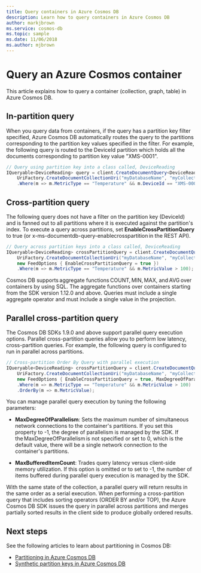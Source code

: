 ```yaml
---
title: Query containers in Azure Cosmos DB
description: Learn how to query containers in Azure Cosmos DB
author: markjbrown
ms.service: cosmos-db
ms.topic: sample
ms.date: 11/06/2018
ms.author: mjbrown
---
```


# Query an Azure Cosmos container

This article explains how to query a container (collection, graph, table) in Azure Cosmos DB.

## In-partition query

When you query data from containers, if the query has a partition key filter specified, Azure Cosmos DB automatically routes the query to the partitions corresponding to the partition key values specified in the filter. For example, the following query is routed to the DeviceId partition which holds all the documents corresponding to partition key value "XMS-0001".

```csharp
// Query using partition key into a class called, DeviceReading
IQueryable<DeviceReading> query = client.CreateDocumentQuery<DeviceReading>(
    UriFactory.CreateDocumentCollectionUri("myDatabaseName", "myCollectionName"))
    .Where(m => m.MetricType == "Temperature" && m.DeviceId == "XMS-0001");
```

## Cross-partition query

The following query does not have a filter on the partition key (DeviceId) and is fanned out to all partitions where it is executed against the partition's index. To execute a query across partitions, set **EnableCrossPartitionQuery** to true (or x-ms-documentdb-query-enablecrosspartition in the REST API).

```csharp
// Query across partition keys into a class called, DeviceReading
IQueryable<DeviceReading> crossPartitionQuery = client.CreateDocumentQuery<DeviceReading>(
    UriFactory.CreateDocumentCollectionUri("myDatabaseName", "myCollectionName"),
    new FeedOptions { EnableCrossPartitionQuery = true })
    .Where(m => m.MetricType == "Temperature" && m.MetricValue > 100);
```

Cosmos DB supports aggregate functions COUNT, MIN, MAX, and AVG over containers by using SQL. The aggregate functions over containers starting from the SDK version 1.12.0 and above. Queries must include a single aggregate operator and must include a single value in the projection.

## Parallel cross-partition query

The Cosmos DB SDKs 1.9.0 and above support parallel query execution options.  Parallel cross-partition queries allow you to perform low latency, cross-partition queries. For example, the following query is configured to run in parallel across partitions.

```csharp
// Cross-partition Order By Query with parallel execution
IQueryable<DeviceReading> crossPartitionQuery = client.CreateDocumentQuery<DeviceReading>(
    UriFactory.CreateDocumentCollectionUri("myDatabaseName", "myCollectionName"),  
    new FeedOptions { EnableCrossPartitionQuery = true, MaxDegreeOfParallelism = 10, MaxBufferedItemCount = 100})
    .Where(m => m.MetricType == "Temperature" && m.MetricValue > 100)
    .OrderBy(m => m.MetricValue);
```

You can manage parallel query execution by tuning the following parameters:

- **MaxDegreeOfParallelism**: Sets the maximum number of simultaneous network connections to the container's partitions. If you set this property to -1, the degree of parallelism is managed by the SDK. If the MaxDegreeOfParallelism is not specified or set to 0, which is the default value, there will be a single network connection to the container's partitions.

- **MaxBufferedItemCount**: Trades query latency versus client-side memory utilization. If this option is omitted or to set to -1, the number of items buffered during parallel query execution is managed by the SDK.

With the same state of the collection, a parallel query will return results in the same order as a serial execution. When performing a cross-partition query that includes sorting operators (ORDER BY and/or TOP), the Azure Cosmos DB SDK issues the query in parallel across partitions and merges partially sorted results in the client side to produce globally ordered results.

## Next steps

See the following articles to learn about partitioning in Cosmos DB:

- [Partitioning in Azure Cosmos DB](partitioning-overview.md)
- [Synthetic partition keys in Azure Cosmos DB](synthetic-partition-keys.md)
